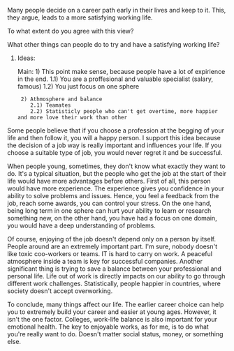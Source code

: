 Many people decide on a career path early in their lives and keep to it. This, they argue, leads to a 
more satisfying working life.

To what extent do you agree with this view?

What other things can people do to try and have a satisfying working life?

1) Ideas:
    

    Main:
        1) This point make sense, because people have a lot of expirience in the end.
            1.1) You are a proffesional and valuable specialist (salary, famous)
            1.2) You just focus on one sphere

        2) Athmosphere and balance
           2.1) Teamates 
           2.2) Statisticly people who can't get overtime, more happier and more love their work than other


Some people believe that if you choose a profession at the begging of your life and then follow it, you will 
a happy person. I support this idea because the decision of a job way is really important and influences your life.
If you choose a suitable type of job, you would never regret it and be successful.

When people young, sometimes, they don't know what exactly they want to do. It's a typical situation, but the people who
get the job at the start of their life would have more advantages before others. First of all, this person would have more
experience. The experience gives you confidence in your ability to solve problems and issues. Hence, you feel a feedback from the job, reach 
some awards, you can control your stress. On the one hand, being long term in one sphere can hurt your ability to learn or research something new, 
on the other hand, you have had a focus on one domain, you would have a deep understanding of problems.

Of course, enjoying of the job doesn't depend only on a person by itself. People around are an extremely important part. I'm sure, nobody doesn't like
toxic coo-workers or teams. IT is hard to carry on work. A peaceful atmosphere inside a team is key for successful companies. Another significant thing is trying 
to save a balance between your professional and personal life. Life out of work is directly impacts on our ability to go through 
different work challenges. Statistically, people happier in countries, where society doesn't accept overworking.

To conclude, many things affect our life. The earlier career choice can help you to extremely build your career and easier at young ages.
However, it isn't the one factor. Colleges, work-life balance is also important for your emotional health. The key to enjoyable works, as for me,
is to do what you're really want to do. Doesn't matter social status, money, or something else.



         